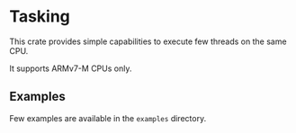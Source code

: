 # Tasking

This crate provides simple capabilities to execute few threads on the same CPU.

It supports ARMv7-M CPUs only.

## Examples

Few examples are available in the `examples` directory.

